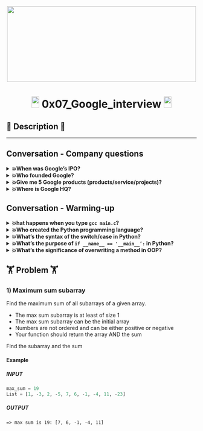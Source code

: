 <div align="center"><img src="https://user-images.githubusercontent.com/66263776/98416555-43fa9b80-204d-11eb-800a-df8e19b62655.jpg" width="500" height= "200"> </div>

# <div align="center"><img src="https://user-images.githubusercontent.com/66263776/98705433-b6b88f00-234b-11eb-97b7-cb193f7424f4.png" width="20" height= "30"> 0x07_Google_interview <img src="https://user-images.githubusercontent.com/66263776/98705433-b6b88f00-234b-11eb-97b7-cb193f7424f4.png" width="20" height= "30"></div>

## :scroll: Description :scroll:

---
## Conversation - Company questions
<details>
    <summary><b>💥When was Google’s IPO?</b></summary>
</details>
<details>
    <summary><b>💥Who founded Google?</b></summary>
</details>
<details>
    <summary><b>💥Give me 5 Google products (products/service/projects)?</b></summary>
</details>
<details>
    <summary><b>💥Where is Google HQ?</b></summary>
</details>

## Conversation - Warming-up
<details>
    <summary><b>💥hat happens when you type <code>gcc main.c</code>?</b></summary>
</details>
<details>
    <summary><b>💥Who created the Python programming language?</b></summary>
</details>
<details>
    <summary><b>💥What’s the syntax of the switch/case in Python?</b></summary>
</details>
<details>
    <summary><b>💥What’s the purpose of <code>if __name__ == '__main__’:</code> in Python?</b></summary>
</details>
<details>
    <summary><b>💥What’s the significance of overwriting a method in OOP?</b></summary>
</details>

## 🏋 Problem 🏋
### 1) Maximum sum subarray
Find the maximum sum of all subarrays of a given array.

* The max sum subarray is at least of size 1
* The max sum subarray can be the initial array
* Numbers are not ordered and can be either positive or negative
* Your function should return the array AND the sum

Find the subarray and the sum

#### Example
##### INPUT

```python
max_sum = 19
List = [1, -3, 2, -5, 7, 6, -1, -4, 11, -23]
```
##### OUTPUT
```shell
=> max sum is 19: [7, 6, -1, -4, 11]
```
